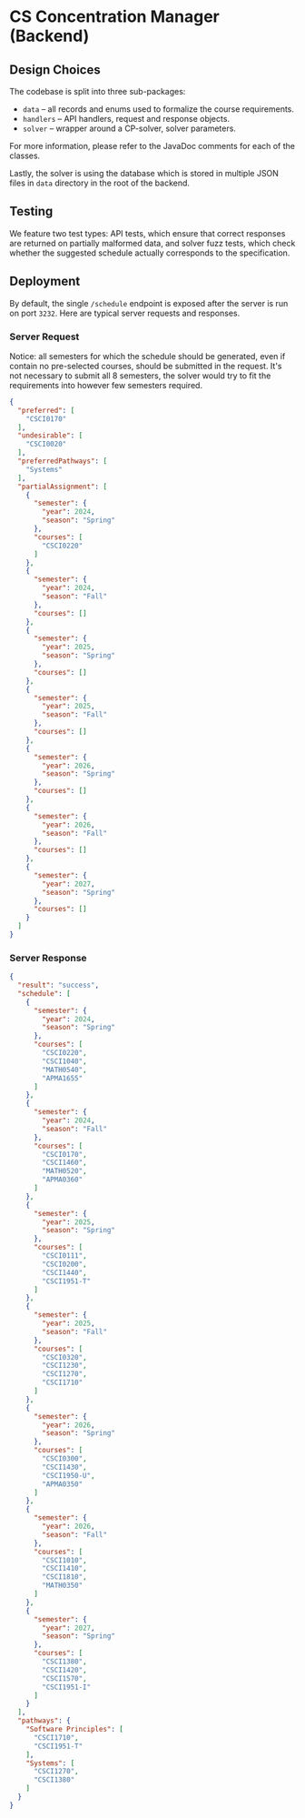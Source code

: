 # CS Concentration Manager (Backend)

## Design Choices

The codebase is split into three sub-packages:

- `data` – all records and enums used to formalize the course requirements.
- `handlers` – API handlers, request and response objects.
- `solver` – wrapper around a CP-solver, solver parameters.

For more information, please refer to the JavaDoc comments for each of the classes.

Lastly, the solver is using the database which is stored in multiple JSON files in `data` directory
in the root of the backend.

## Testing

We feature two test types: API tests, which ensure that correct responses are returned on partially
malformed data, and solver fuzz tests, which check whether the suggested schedule actually
corresponds to the specification.

## Deployment

By default, the single `/schedule` endpoint is exposed after the server is run on port `3232`. Here
are typical server requests and responses.

### Server Request

Notice: all semesters for which the schedule should be generated, even if contain no pre-selected
courses, should be submitted in the request. It's not necessary to submit all 8 semesters, the
solver would try to fit the requirements into however few semesters required.

```json
{
  "preferred": [
    "CSCI0170"
  ],
  "undesirable": [
    "CSCI0020"
  ],
  "preferredPathways": [
    "Systems"
  ],
  "partialAssignment": [
    {
      "semester": {
        "year": 2024,
        "season": "Spring"
      },
      "courses": [
        "CSCI0220"
      ]
    },
    {
      "semester": {
        "year": 2024,
        "season": "Fall"
      },
      "courses": []
    },
    {
      "semester": {
        "year": 2025,
        "season": "Spring"
      },
      "courses": []
    },
    {
      "semester": {
        "year": 2025,
        "season": "Fall"
      },
      "courses": []
    },
    {
      "semester": {
        "year": 2026,
        "season": "Spring"
      },
      "courses": []
    },
    {
      "semester": {
        "year": 2026,
        "season": "Fall"
      },
      "courses": []
    },
    {
      "semester": {
        "year": 2027,
        "season": "Spring"
      },
      "courses": []
    }
  ]
}
```

### Server Response

```json
{
  "result": "success",
  "schedule": [
    {
      "semester": {
        "year": 2024,
        "season": "Spring"
      },
      "courses": [
        "CSCI0220",
        "CSCI1040",
        "MATH0540",
        "APMA1655"
      ]
    },
    {
      "semester": {
        "year": 2024,
        "season": "Fall"
      },
      "courses": [
        "CSCI0170",
        "CSCI1460",
        "MATH0520",
        "APMA0360"
      ]
    },
    {
      "semester": {
        "year": 2025,
        "season": "Spring"
      },
      "courses": [
        "CSCI0111",
        "CSCI0200",
        "CSCI1440",
        "CSCI1951-T"
      ]
    },
    {
      "semester": {
        "year": 2025,
        "season": "Fall"
      },
      "courses": [
        "CSCI0320",
        "CSCI1230",
        "CSCI1270",
        "CSCI1710"
      ]
    },
    {
      "semester": {
        "year": 2026,
        "season": "Spring"
      },
      "courses": [
        "CSCI0300",
        "CSCI1430",
        "CSCI1950-U",
        "APMA0350"
      ]
    },
    {
      "semester": {
        "year": 2026,
        "season": "Fall"
      },
      "courses": [
        "CSCI1010",
        "CSCI1410",
        "CSCI1810",
        "MATH0350"
      ]
    },
    {
      "semester": {
        "year": 2027,
        "season": "Spring"
      },
      "courses": [
        "CSCI1380",
        "CSCI1420",
        "CSCI1570",
        "CSCI1951-I"
      ]
    }
  ],
  "pathways": {
    "Software Principles": [
      "CSCI1710",
      "CSCI1951-T"
    ],
    "Systems": [
      "CSCI1270",
      "CSCI1380"
    ]
  }
}
```